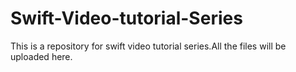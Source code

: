 Swift-Video-tutorial-Series
===========================

This is a repository for swift video tutorial series.All the files will be uploaded here.
